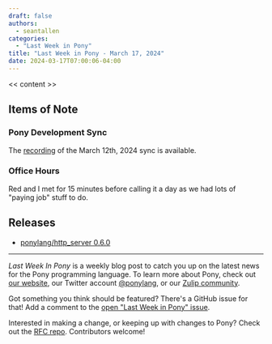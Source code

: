 ```yaml
---
draft: false
authors:
  - seantallen
categories:
  - "Last Week in Pony"
title: "Last Week in Pony - March 17, 2024"
date: 2024-03-17T07:00:06-04:00
---
```


<< content >>

<!-- more -->

## Items of Note

### Pony Development Sync

The [recording](https://vimeo.com/922568767) of the March 12th, 2024 sync is available.

### Office Hours

Red and I met for 15 minutes before calling it a day as we had lots of "paying job" stuff to do.

## Releases

- [ponylang/http_server 0.6.0](https://github.com/ponylang/http_server/releases/tag/0.6.0)

---

_Last Week In Pony_ is a weekly blog post to catch you up on the latest news for the Pony programming language. To learn more about Pony, check out [our website](https://ponylang.io), our Twitter account [@ponylang](https://twitter.com/ponylang), or our [Zulip community](https://ponylang.zulipchat.com).

Got something you think should be featured? There's a GitHub issue for that! Add a comment to the [open "Last Week in Pony" issue](https://github.com/ponylang/ponylang.github.io/issues?q=is%3Aissue+is%3Aopen+label%3Alast-week-in-pony).

Interested in making a change, or keeping up with changes to Pony? Check out the [RFC repo](https://github.com/ponylang/rfcs). Contributors welcome!
